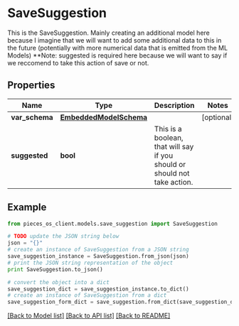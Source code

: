 # SaveSuggestion

This is the SaveSuggestion. Mainly creating an additional model here because I imagine that we will want to add some additional data to this in the future (potentially with more numerical data that is emitted from the ML Models)  **Note: suggested is required here because we will want to say if we reccomend to take this action of save or not.

## Properties

Name | Type | Description | Notes
------------ | ------------- | ------------- | -------------
**var_schema** | [**EmbeddedModelSchema**](EmbeddedModelSchema.md) |  | [optional] 
**suggested** | **bool** | This is a boolean, that will say if you should or should not take action. | 

## Example

```python
from pieces_os_client.models.save_suggestion import SaveSuggestion

# TODO update the JSON string below
json = "{}"
# create an instance of SaveSuggestion from a JSON string
save_suggestion_instance = SaveSuggestion.from_json(json)
# print the JSON string representation of the object
print SaveSuggestion.to_json()

# convert the object into a dict
save_suggestion_dict = save_suggestion_instance.to_dict()
# create an instance of SaveSuggestion from a dict
save_suggestion_form_dict = save_suggestion.from_dict(save_suggestion_dict)
```
[[Back to Model list]](../README.md#documentation-for-models) [[Back to API list]](../README.md#documentation-for-api-endpoints) [[Back to README]](../README.md)


